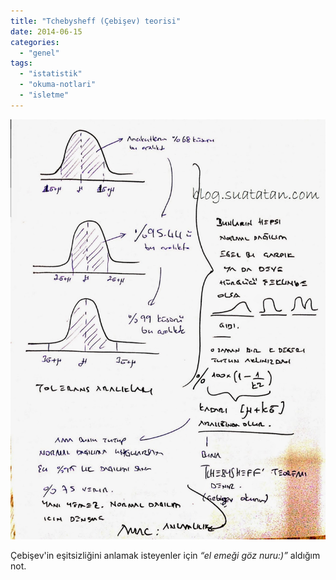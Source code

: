 ```yaml
---
title: "Tchebysheff (Çebişev) teorisi"
date: 2014-06-15
categories: 
  - "genel"
tags: 
  - "istatistik"
  - "okuma-notlari"
  - "isletme"
---
```


[![](/images/cb27c-chebisev_teoremi.jpg)](https://suatatan.wordpress.com/wp-content/uploads/2014/06/cb27c-chebisev_teoremi.jpg)

  

Çebişev'in eşitsizliğini anlamak isteyenler için _“el emeği göz nuru:)”_ aldığım not.
